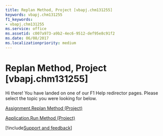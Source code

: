 ```yaml
---
title: Replan Method, Project [vbapj.chm131255]
keywords: vbapj.chm131255
f1_keywords:
- vbapj.chm131255
ms.service: office
ms.assetid: c007a973-a9b2-4ec6-9512-def95e8c91f2
ms.date: 06/08/2017
ms.localizationpriority: medium
---
```



# Replan Method, Project [vbapj.chm131255]

Hi there! You have landed on one of our F1 Help redirector pages. Please select the topic you were looking for below.

[Assignment.Replan Method (Project)](https://msdn.microsoft.com/library/29ec0102-b4e4-c9dc-d930-4f8ff4069bd6%28Office.15%29.aspx)

[Application.Run Method (Project)](https://msdn.microsoft.com/library/0d4060b0-79e8-ad48-f5bf-c1050af379a2%28Office.15%29.aspx)

[!include[Support and feedback](~/includes/feedback-boilerplate.md)]